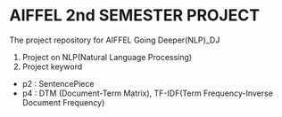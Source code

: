# AIFFEL 2nd SEMESTER PROJECT
The project repository for AIFFEL Going Deeper(NLP)_DJ
1. Project on NLP(Natural Language Processing)
2. Project keyword
 * p2 : SentencePiece
 * p4 : DTM (Document-Term Matrix), TF-IDF(Term Frequency-Inverse Document Frequency)
